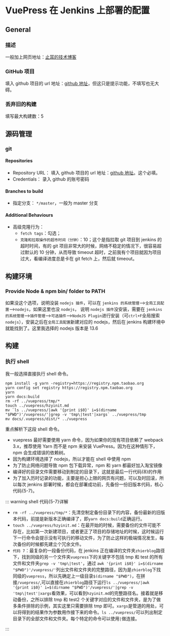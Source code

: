 # VuePress 在 Jenkins 上部署的配置

## General

### 描述

一般加上网页地址：[止耳的技术博客](http://101.200.192.219:2227/vuepress/)

### GitHub 项目

填入 github 项目的 url 地址：[github 地址](https://github.com/hzy199102/zhierblog.git/)，但这只是提示功能，不填写也无大碍。

### 丢弃旧的构建

填写最大构建数：5

## 源码管理

### git

#### Repositories

- Repository URL：
  填入 github 项目的 url 地址：[github 地址](https://github.com/hzy199102/zhierblog.git/)。这个必填。
- Credentials：
  录入 github 的账号密码

#### Branches to build

- 指定分支：
  `*/master`，一般为 master 分支

#### Additional Behaviours

- 高级克隆行为：
  - `fetch tags`：勾选；
  - `克隆和拉取操作的超市时间（分钟）`：10；这个是指拉取 git 项目到 jenkins 的超时时间，有的 git 项目非常大的时候，网络不稳定的情况下，很容易超过默认的 10 分钟，从而导致 timeout 超时，之前我有个项目就因为项目过大，看编译进度总是卡在 git fetch 上，然后就 timeout。

## 构建环境

### Provide Node & npm bin/ folder to PATH

如果没这个选项，说明没装 `nodejs 插件`，可以在 `jenkins 的系统管理`——>`全局工具配置`——>`nodejs`，如果这里也没 `nodejs`，
说明 `nodejs 插件`没安装，需要在 `jenkins 的系统管理`——>`插件管理`——>`可选插件`——>`NodeJS Plugin`进行安装（可`ctrl+F`全局搜索 `nodejs`），安装之后在`全局工具配置`新建对应的 nodejs，然后在 jenkins 构建环境中就能找到了。这里我选择的 nodejs 版本是 13.6

## 构建

### 执行 shell

我一般选择直接执行 shell 命令。

```shell{5-7}
npm install -g yarn -registry=https://registry.npm.taobao.org
yarn config set registry https://registry.npm.taobao.org
yarn
yarn docs:build
rm -rf ../vuepress/tmp/*
touch ../vuepress/hzyinit.md
mv `ls ../vuepress/|awk '{print i$0}' i=$(dirname "$PWD")'/vuepress/'|grep -v 'tmp\|test'|xargs` ../vuepress/tmp
mv docs/.vuepress/dist/* ../vuepress
```

重点解析下这段 shell 命令。

- vuepress 最好需要使用 yarn 命令，因为如果你的现有项目依赖了 webpack 3.x，推荐使用 Yarn 而不是 npm 来安装 VuePress。因为在这种情形下，npm 会生成错误的依赖树。
- 因为构建环境选择了 nodejs，所以才能在 shell 中使用 npm
- 为了防止网络问题导致 npm 包下载异常，npm 和 yarn 都最好加入淘宝镜像
- 编译好的目录文件需要移动到制定的目录下，这就是最后一行代码{8}的作用
- 为了加入历时记录的功能，主要是担心上限的网页有问题，可以及时回滚，所以每次 jenkins 部署时候，都会在部署成功前，先备份一份旧版本代码，核心代码{5-7}。

::: warning shell 代码{5-7}详解

- `rm -rf ../vuepress/tmp/*`：先清空制定备份目录下的内容，备份最新的旧版本代码，前提是新版本正确编译了，即`yarn docs:build`正确运行。
- `touch ../vuepress/hzyinit.md`：在最开始的时候，需要备份的文件可能不存在，比如第一次新建项目，或者更正了项目的存储地址的时候，这时候运行下一行命令会提示没有可执行的移动文件，为了防止这样的极端情况发生，每次备份的时候都先建立个冗余文件。
- `代码 7`：最复杂的一段备份代码，在 jenkins 正在编译的文件夹`zhierblog`路径下，找到同级的另一个文件夹`vuepress`下的关键字不包括 tmp 和 test 的所有文件和文件夹`grep -v 'tmp\|test'`，通过
  `awk '{print i$0}' i=$(dirname "$PWD")'/vuepress/'`列出文件和文件夹的完整路径，因为是`zhierblog`下找同级的`vuepress`，所以先确定上一级目录`$(dirname "$PWD")`，在拼接`/vuepress/`,可以直接在`zhierblog`路径下运行`ls ../vuepress/|awk '{print i$0}' i=$(dirname "$PWD")'/vuepress/'|grep -v 'tmp\|test'|xargs`看效果，可以看到`hzyinit.md`的完整路径名。接着就是移动备份，之所以排除 tmp 和 test2 个关键字对应的文件和文件夹，是为了做多条件排除的示例，其实这里只需要排除 tmp 即可。`xargs`是管道的用处，可以将得到的结果作为参数用作接下来的命令。`ls ../vuepress/`可以列出制定目录下的全部文件和文件夹。每个特定的命令可以使用`|`做连接。

:::
